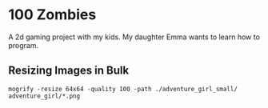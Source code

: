# 100 Zombies

A 2d gaming project with my kids. My daughter Emma wants to learn how to program.

## Resizing Images in Bulk

`mogrify -resize 64x64 -quality 100 -path ./adventure_girl_small/ adventure_girl/*.png`
